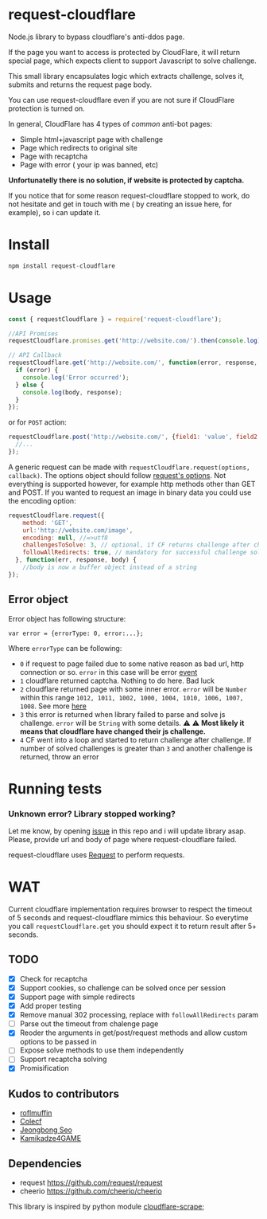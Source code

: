 request-cloudflare
============

Node.js library to bypass cloudflare's anti-ddos page.

If the page you want to access is protected by CloudFlare, it will return special page, which expects client to support Javascript to solve challenge.

This small library encapsulates logic which extracts challenge, solves it, submits and returns the request page body.

You can use request-cloudflare even if you are not sure if CloudFlare protection is turned on.

In general, CloudFlare has 4 types of _common_ anti-bot pages:
  - Simple html+javascript page with challenge
  - Page which redirects to original site
  - Page with recaptcha
  - Page with error ( your ip was banned, etc)

__Unfortunatelly there is no solution, if website is protected by captcha.__

If you notice that for some reason request-cloudflare stopped to work, do not hesitate and get in touch with me ( by creating an issue here, for example), so i can update it.

Install
============
```javascript
npm install request-cloudflare
```

Usage
============

```javascript
const { requestCloudflare } = require('request-cloudflare');
```

```javascript
//API Promises
requestCloudflare.promises.get('http://website.com/').then(console.log)

// API Callback
requestCloudflare.get('http://website.com/', function(error, response, body) {
  if (error) {
    console.log('Error occurred');
  } else {
    console.log(body, response);
  }
});
```

or for `POST` action:

```javascript
requestCloudflare.post('http://website.com/', {field1: 'value', field2: 2}, function(error, response, body) {
  //...
});
```

A generic request can be made with `requestCloudflare.request(options, callback)`. The options object should follow [request's options](https://www.npmjs.com/package/request#request-options-callback). Not everything is supported however, for example http methods other than GET and POST. If you wanted to request an image in binary data you could use the encoding option:

```javascript
requestCloudflare.request({
    method: 'GET',
    url:'http://website.com/image',
    encoding: null, //=>utf8
    challengesToSolve: 3, // optional, if CF returns challenge after challenge, how many to solve before failing
    followAllRedirects: true, // mandatory for successful challenge solution
  }, function(err, response, body) {
    //body is now a buffer object instead of a string
});
```

## Error object
Error object has following structure:
```
var error = {errorType: 0, error:...};
```

Where `errorType` can be following:
 - `0` if request to page failed due to some native reason as bad url, http connection or so. `error` in this case will be error [event](http://nodejs.org/api/http.html#http_class_http_server)
 - `1` cloudflare returned captcha. Nothing to do here. Bad luck
 - `2` cloudflare returned page with some inner error. `error` will be `Number` within this range `1012, 1011, 1002, 1000, 1004, 1010, 1006, 1007, 1008`. See more [here](https://support.cloudflare.com/hc/en-us/sections/200038216-CloudFlare-Error-Messages)
 - `3` this error is returned when library failed to parse and solve js challenge. `error` will be `String` with some details. :warning: :warning: __Most likely it means that cloudflare have changed their js challenge.__
 - `4` CF went into a loop and started to return challenge after challenge. If number of solved challenges is greater than `3` and another challenge is returned, throw an error


Running tests
============


### Unknown error? Library stopped working? ###
Let me know, by opening [issue](https://github.com/codemanki/request-cloudflare/issues) in this repo and i will update library asap. Please, provide url and body of page where request-cloudflare failed.


request-cloudflare uses [Request](https://github.com/request/request) to perform requests.

WAT
===========
Current cloudflare implementation requires browser to respect the timeout of 5 seconds and request-cloudflare mimics this behaviour. So everytime you call `requestCloudflare.get` you should expect it to return result after 5+ seconds.

## TODO
 - [x] Check for recaptcha
 - [x] Support cookies, so challenge can be solved once per session
 - [x] Support page with simple redirects
 - [x] Add proper testing
 - [x] Remove manual 302 processing, replace with `followAllRedirects` param
 - [ ] Parse out the timeout from chalenge page
 - [x] Reoder the arguments in get/post/request methods and allow custom options to be passed in
 - [ ] Expose solve methods to use them independently
 - [ ] Support recaptcha solving
 - [x] Promisification

## Kudos to contributors
 - [roflmuffin](https://github.com/roflmuffin)
 - [Colecf](https://github.com/Colecf)
 - [Jeongbong Seo](https://github.com/jngbng)
 - [Kamikadze4GAME](https://github.com/Kamikadze4GAME)

## Dependencies
* request https://github.com/request/request
* cheerio https://github.com/cheerio/cheerio

This library is inspired by python module [cloudflare-scrape](https://github.com/Anorov/cloudflare-scrape);
